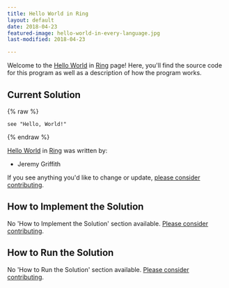 ```yaml
---
title: Hello World in Ring
layout: default
date: 2018-04-23
featured-image: hello-world-in-every-language.jpg
last-modified: 2018-04-23

---
```


Welcome to the [Hello World](https://rzuckerm.github.io/sample-programs-website-copy/projects/hello-world) in [Ring](https://rzuckerm.github.io/sample-programs-website-copy/languages/ring) page! Here, you'll find the source code for this program as well as a description of how the program works.

## Current Solution

{% raw %}

```ring
see "Hello, World!"
```

{% endraw %}

[Hello World](https://rzuckerm.github.io/sample-programs-website-copy/projects/hello-world) in [Ring](https://rzuckerm.github.io/sample-programs-website-copy/languages/ring) was written by:

- Jeremy Griffith

If you see anything you'd like to change or update, [please consider contributing](https://github.com/TheRenegadeCoder/sample-programs).

## How to Implement the Solution

No 'How to Implement the Solution' section available. [Please consider contributing](https://github.com/TheRenegadeCoder/sample-programs-website).

## How to Run the Solution

No 'How to Run the Solution' section available. [Please consider contributing](https://github.com/TheRenegadeCoder/sample-programs-website).